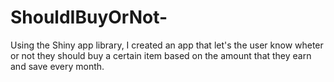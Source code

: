 # ShouldIBuyOrNot-
Using the Shiny app library, I created an app that let's the user know wheter or not they should buy a certain item based on the amount that they earn and save every month. 

